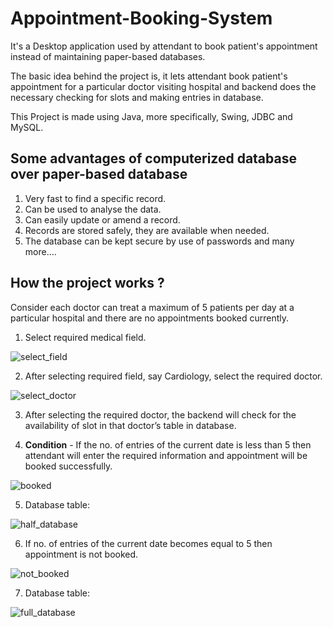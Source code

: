 # Appointment-Booking-System
It's a Desktop application used by attendant to book patient's appointment instead of maintaining paper-based databases.

The basic idea behind the project is, it lets attendant book patient's appointment for a particular doctor visiting hospital and backend does the necessary checking for slots and making entries in database.

This Project is made using Java, more specifically, Swing, JDBC and MySQL.

## Some advantages of computerized database over paper-based database

1. Very fast to find a specific record.
2. Can be used to analyse the data.
3. Can easily update or amend a record.
4. Records are stored safely, they are available when needed.
5. The database can be kept secure by use of passwords and many more....

## How the project works ?

Consider each doctor can treat a maximum of 5 patients per day at a particular hospital and there are no appointments booked currently.

1. Select required medical field.

![select_field](https://user-images.githubusercontent.com/32769719/41970505-bf9790d6-7a28-11e8-8add-a132f2e3916d.JPG)

2. After selecting required field, say Cardiology, select the required doctor.

![select_doctor](https://user-images.githubusercontent.com/32769719/41972110-688523ca-7a2e-11e8-8047-c021cad58111.JPG)

3. After selecting the required doctor, the backend will check for the availability of slot in that doctor’s table in database. 

4. **Condition** - If the no. of entries of the current date is less than 5 then attendant will enter the required information and appointment will be booked successfully.

![booked](https://user-images.githubusercontent.com/32769719/41972443-8b324e10-7a2f-11e8-961d-741f952b0398.JPG)

5. Database table:

![half_database](https://user-images.githubusercontent.com/32769719/41972456-961065d8-7a2f-11e8-94a7-d976a0ac3e15.JPG)

6. If no. of entries of the current date becomes equal to 5 then appointment is not booked.

![not_booked](https://user-images.githubusercontent.com/32769719/41972471-9f27ffaa-7a2f-11e8-9e6e-7500b07e1afc.JPG)

7. Database table:

![full_database](https://user-images.githubusercontent.com/32769719/41972474-a431d250-7a2f-11e8-93a1-4384db16bb8c.JPG)
